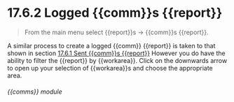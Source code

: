 # 17.6.2    Logged {{comm}}s {{report}}

> From the main menu select {{report}}s -> {{comm}}s {{report}}. 

A similar process to create a logged {{comm}} {{report}} is taken to that shown in section [17.6.1  Sent {{comm}}s {{report}}](/help/index/v/{{version}}/p/17.6.1) However you do have the ability to filter the {{report}} by {{workarea}}. Click on the downwards arrow to open up your selection of {{workarea}}s and choose the appropriate area. 

###### {{comms}} module

